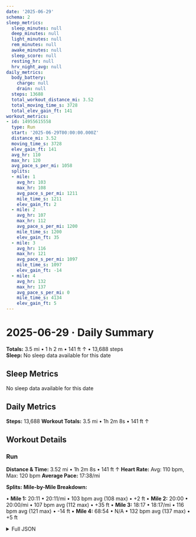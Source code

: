 ```yaml
---
date: '2025-06-29'
schema: 2
sleep_metrics:
  sleep_minutes: null
  deep_minutes: null
  light_minutes: null
  rem_minutes: null
  awake_minutes: null
  sleep_score: null
  resting_hr: null
  hrv_night_avg: null
daily_metrics:
  body_battery:
    charge: null
    drain: null
  steps: 13688
  total_workout_distance_mi: 3.52
  total_moving_time_s: 3728
  total_elev_gain_ft: 141
workout_metrics:
- id: 14955615558
  type: Run
  start: '2025-06-29T00:00:00.000Z'
  distance_mi: 3.52
  moving_time_s: 3728
  elev_gain_ft: 141
  avg_hr: 110
  max_hr: 120
  avg_pace_s_per_mi: 1058
  splits:
  - mile: 1
    avg_hr: 103
    max_hr: 108
    avg_pace_s_per_mi: 1211
    mile_time_s: 1211
    elev_gain_ft: 2
  - mile: 2
    avg_hr: 107
    max_hr: 112
    avg_pace_s_per_mi: 1200
    mile_time_s: 1200
    elev_gain_ft: 35
  - mile: 3
    avg_hr: 116
    max_hr: 121
    avg_pace_s_per_mi: 1097
    mile_time_s: 1097
    elev_gain_ft: -14
  - mile: 4
    avg_hr: 132
    max_hr: 137
    avg_pace_s_per_mi: 0
    mile_time_s: 4134
    elev_gain_ft: 5
---
```

# 2025-06-29 · Daily Summary
**Totals:** 3.5 mi • 1 h 2 m • 141 ft ↑ • 13,688 steps  
**Sleep:** No sleep data available for this date

## Sleep Metrics
No sleep data available for this date

## Daily Metrics
**Steps:** 13,688
**Workout Totals:** 3.5 mi • 1h 2m 8s • 141 ft ↑

## Workout Details
### Run
**Distance & Time:** 3.52 mi • 1h 2m 8s • 141 ft ↑
**Heart Rate:** Avg: 110 bpm, Max: 120 bpm
**Average Pace:** 17:38/mi

**Splits:**
**Mile-by-Mile Breakdown:**

• **Mile 1:** 20:11 • 20:11/mi • 103 bpm avg (108 max) • +2 ft
• **Mile 2:** 20:00 • 20:00/mi • 107 bpm avg (112 max) • +35 ft
• **Mile 3:** 18:17 • 18:17/mi • 116 bpm avg (121 max) • -14 ft
• **Mile 4:** 68:54 • N/A • 132 bpm avg (137 max) • +5 ft


<details>
<summary>Full JSON</summary>

```json
{
  "date": "2025-06-29",
  "schema": 2,
  "sleep_metrics": {
    "sleep_minutes": null,
    "deep_minutes": null,
    "light_minutes": null,
    "rem_minutes": null,
    "awake_minutes": null,
    "sleep_score": null,
    "resting_hr": null,
    "hrv_night_avg": null
  },
  "daily_metrics": {
    "body_battery": {
      "charge": null,
      "drain": null
    },
    "steps": 13688,
    "total_workout_distance_mi": 3.52,
    "total_moving_time_s": 3728,
    "total_elev_gain_ft": 141
  },
  "workout_metrics": [
    {
      "id": 14955615558,
      "type": "Run",
      "start": "2025-06-29T00:00:00.000Z",
      "distance_mi": 3.52,
      "moving_time_s": 3728,
      "elev_gain_ft": 141,
      "avg_hr": 110,
      "max_hr": 120,
      "avg_pace_s_per_mi": 1058,
      "splits": [
        {
          "mile": 1,
          "avg_hr": 103,
          "max_hr": 108,
          "avg_pace_s_per_mi": 1211,
          "mile_time_s": 1211,
          "elev_gain_ft": 2
        },
        {
          "mile": 2,
          "avg_hr": 107,
          "max_hr": 112,
          "avg_pace_s_per_mi": 1200,
          "mile_time_s": 1200,
          "elev_gain_ft": 35
        },
        {
          "mile": 3,
          "avg_hr": 116,
          "max_hr": 121,
          "avg_pace_s_per_mi": 1097,
          "mile_time_s": 1097,
          "elev_gain_ft": -14
        },
        {
          "mile": 4,
          "avg_hr": 132,
          "max_hr": 137,
          "avg_pace_s_per_mi": 0,
          "mile_time_s": 4134,
          "elev_gain_ft": 5
        }
      ]
    }
  ]
}
```
</details>

